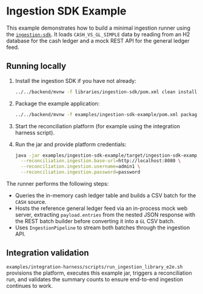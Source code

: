 # Ingestion SDK Example

This example demonstrates how to build a minimal ingestion runner using the
[`ingestion-sdk`](../libraries/ingestion-sdk/README.md). It loads `CASH_VS_GL_SIMPLE` data by reading
from an H2 database for the cash ledger and a mock REST API for the general ledger feed.

## Running locally

1. Install the ingestion SDK if you have not already:

   ```bash
   ../../backend/mvnw -f libraries/ingestion-sdk/pom.xml clean install
   ```

2. Package the example application:

   ```bash
   ../../backend/mvnw -f examples/ingestion-sdk-example/pom.xml package
   ```

3. Start the reconciliation platform (for example using the integration harness script).

4. Run the jar and provide platform credentials:

   ```bash
   java -jar examples/ingestion-sdk-example/target/ingestion-sdk-example-0.1.0.jar \
     --reconciliation.ingestion.base-url=http://localhost:8080 \
     --reconciliation.ingestion.username=admin1 \
     --reconciliation.ingestion.password=password
   ```

The runner performs the following steps:

- Queries the in-memory cash ledger table and builds a CSV batch for the `CASH` source.
- Hosts the reference general ledger feed via an in-process mock web server, extracting
  `payload.entries` from the nested JSON response with the REST batch builder before converting it
  into a `GL` CSV batch.
- Uses `IngestionPipeline` to stream both batches through the ingestion API.

## Integration validation

`examples/integration-harness/scripts/run_ingestion_library_e2e.sh` provisions the platform,
executes this example jar, triggers a reconciliation run, and validates the summary counts to ensure
end-to-end ingestion continues to work.
